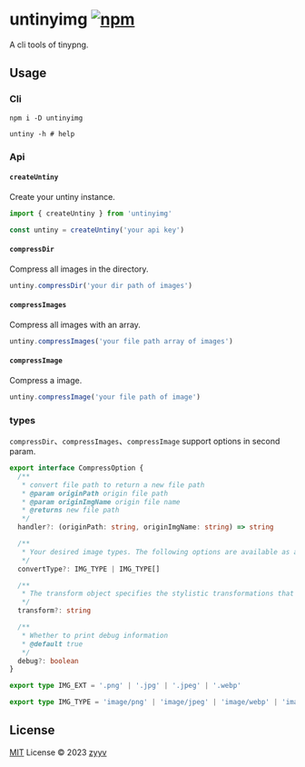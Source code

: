 # untinyimg [![npm](https://img.shields.io/npm/v/untinyimg.svg)](https://npmjs.com/package/untinyimg)

A cli tools of tinypng.

## Usage
### Cli
```shell
npm i -D untinyimg
```

```shell
untiny -h # help
```

### Api

#### `createUntiny`
Create your untiny instance.

```ts
import { createUntiny } from 'untinyimg'

const untiny = createUntiny('your api key')
```

#### `compressDir`
Compress all images in the directory.

```ts
untiny.compressDir('your dir path of images')
```

#### `compressImages`
Compress all images with an array.

```ts
untiny.compressImages('your file path array of images')
```

#### `compressImage`
Compress a image.

```ts
untiny.compressImage('your file path of image')
```

### types
`compressDir`、`compressImages`、`compressImage` support options in second param.

```ts
export interface CompressOption {
  /**
   * convert file path to return a new file path
   * @param originPath origin file path
   * @param originImgName origin file name
   * @returns new file path
   */
  handler?: (originPath: string, originImgName: string) => string

  /**
   * Your desired image types. The following options are available as a type:
   */
  convertType?: IMG_TYPE | IMG_TYPE[]

  /**
   * The transform object specifies the stylistic transformations that will be applied to your image
   */
  transform?: string

  /**
   * Whether to print debug information
   * @default true
   */
  debug?: boolean
}

export type IMG_EXT = '.png' | '.jpg' | '.jpeg' | '.webp'

export type IMG_TYPE = 'image/png' | 'image/jpeg' | 'image/webp' | 'image/jpg' | '*/*'
```

## License

[MIT](./LICENSE) License © 2023 [zyyv](https://github.com/zyyv)
